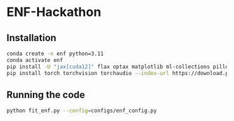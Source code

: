 # ENF-Hackathon

## Installation

```bash
conda create -n enf python=3.11
conda activate enf
pip install -U "jax[cuda12]" flax optax matplotlib ml-collections pillow h5py tqdm
pip install torch torchvision torchaudio --index-url https://download.pytorch.org/whl/cpu
```

## Running the code

```bash
python fit_enf.py --config=configs/enf_config.py
```
